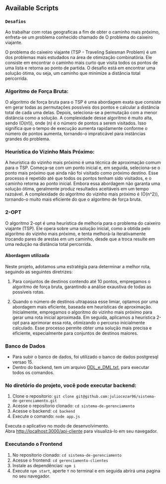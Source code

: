 ## Available Scripts

### `Desafios`

Ao trabalhar com rotas geograficas a fim de obter o caminho mais próximo, enfreta-se um problema conhecido chamado de O problema do caixeiro viajante.

O problema do caixeiro viajante (TSP - Traveling Salesman Problem) é um dos problemas mais estudados na área de otimização combinatória. Ele consiste em encontrar o caminho mais curto que visita todos os pontos de uma lista e retorna ao ponto de partida. O desafio está em encontrar uma solução ótima, ou seja, um caminho que minimize a distância total percorrida.

### Algoritmo de Força Bruta:

O algoritmo de força bruta para o TSP é uma abordagem exata que consiste em gerar todas as permutações possíveis dos pontos e calcular a distância total de cada uma delas. Depois, seleciona-se a permutação com a menor distância como a solução. A complexidade desse algoritmo é muito alta, sendo \(O(n!)\), onde \(n\) é o número de pontos a serem visitados. Isso significa que o tempo de execução aumenta rapidamente conforme o número de pontos aumenta, tornando-o impraticável para instâncias grandes do problema.

### Heurística do Vizinho Mais Próximo:

A heurística do vizinho mais próximo é uma técnica de aproximação comum para o TSP. Começa-se com um ponto inicial e, em seguida, seleciona-se o ponto mais próximo que ainda não foi visitado como próximo destino. Esse processo é repetido até que todos os pontos tenham sido visitados, e o caminho retorna ao ponto inicial. Embora essa abordagem não garanta uma solução ótima, geralmente produz resultados aceitáveis em um tempo razoável. A complexidade do algoritmo do vizinho mais próximo é \(O(n^2)\), tornando-o muito mais eficiente do que o algoritmo de força bruta.

### 2-OPT

O algoritmo 2-opt é uma heurística de melhoria para o problema do caixeiro viajante (TSP). Ele opera sobre uma solução inicial, como a obtida pelo algoritmo do vizinho mais próximo, e tenta melhorá-la iterativamente trocando pares de arestas em um caminho, desde que a troca resulte em uma redução na distância total percorrida.

#### Abordagem utilizada

Neste projeto, adotamos uma estratégia para determinar a melhor rota, seguindo as seguintes diretrizes:

1. Para conjuntos de destinos contendo até 10 pontos, empregamos o algoritmo de força bruta, garantindo a análise exaustiva de todas as possíveis rotas.

2. Quando o número de destinos ultrapassa esse limiar, optamos por uma abordagem mais eficiente, baseada em heurísticas de aproximação. Inicialmente, empregamos o algoritmo do vizinho mais próximo para gerar uma rota inicial aproximada. Em seguida, aplicamos a heurística 2-opt para aprimorar essa rota, otimizando o percurso inicialmente calculado. Esse processo permite obter uma solução mais precisa e eficiente, especialmente para conjuntos de destinos maiores.

### Banco de Dados

- Para subir o banco de dados, foi utilizado o banco de dados postgresql versao 15.
- Dentro do backend, tem um arquivo [DDL_e_DML.txt](backend/DDL_e_DML.txt), para executar todos os comandos.

### No diretório do projeto, você pode executar backend:

1. Clone o repositorio: `git clone git@github.com:juliocezar96/sistema-de-gerenciamento.git`
2. Acesse o repositorio clonado: `cd sistema-de-gerenciamento`
3. Acesse o backend: `cd backend`
4. Execute o comando: `node app.js`

Executa o aplicativo no modo de desenvolvimento.\
Abra [http://localhost:3000/api-cliente](http://localhost:3000/api-cliente) para visualizá-lo em seu navegador.

### Executando o Frontend

1. No repositorio clonado: `cd sistema-de-gerenciamento`
2. Acesse o frontend: `cd gerenciamento-clientes`
3. Instale as dependências: `npm i`
4. Execute `npm start`, aperte `Y` no terminal e em seguida abrirá uma pagina no seu navegador.
